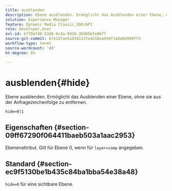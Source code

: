 ```yaml
---
title: ausblenden
description: Ebene ausblenden. Ermöglicht das Ausblenden einer Ebene, ohne sie aus der Anfragezeichenfolge zu entfernen.
solution: Experience Manager
feature: Dynamic Media Classic,SDK/API
role: Developer,User
exl-id: bf70af48-53d6-4c4a-9d16-3696bbfe86ff
source-git-commit: 67e12fae514341137e4218ea950f34da0d9997f3
workflow-type: tm+mt
source-wordcount: '43'
ht-degree: 6%

---
```


# ausblenden{#hide}

Ebene ausblenden. Ermöglicht das Ausblenden einer Ebene, ohne sie aus der Anfragezeichenfolge zu entfernen.

`hide=0|1`

## Eigenschaften {#section-09ff67290f064411baeb503a1aac2953}

Ebenenattribut. Gilt für Ebene 0, wenn für `layer=comp` angegeben.

## Standard {#section-ec9f5130be1b435c84ba1bba54e38a48}

`hide=0` für eine sichtbare Ebene.

